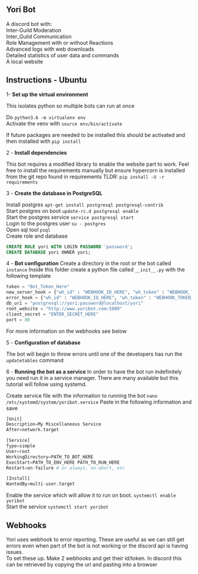 ## Yori Bot

A discord bot with:  
Inter-Guild Moderation  
Inter_Guild Communication  
Role Management with or without Reactions  
Advanced logs with web downloads  
Detailed statistics of user data and commands  
A local website

## Instructions - Ubuntu



1- **Set up the virtual environment**

This isolates python so multiple bots can run at once

Do `python3.6 -m virtualenv env`  
Activate the venv with `source env/bin/activate`

If future packages are needed to be installed this should be activated and then installed with `pip install`

2 - **Install dependencies**

This bot requires a modified library to enable the website part to work. Feel free to install the requirements manually but ensure hypercorn is installed from the git repo found in requirements 
TLDR: `pip install -U -r requirements`

3 - **Create the database in PostgreSQL**

Install postgres `apt-get install postgresql postgresql-contrib`  
Start postgres on boot `update-rc.d postgresql enable`  
Start the postgres service `service postgresql start`  
Login to the postgres user `su - postgres`  
Open sql tool `psql`  
Create role and database
```sql
CREATE ROLE yori WITH LOGIN PASSWORD 'password';
CREATE DATABASE yori OWNER yori;
```

4 - **Bot configuration**
Create a directory in the root or the bot called `instance`
Inside this folder create a python file called `__init__.py` with the following template

```py
token = "Bot_Token_Here"
new_server_hook = {"wh_id" : "WEBHOOK_ID_HERE", "wh_token" : "WEBHOOK_TOKEN_HERE" }
error_hook = {"wh_id" : "WEBHOOK_ID_HERE", "wh_token" : "WEBHOOK_TOKEN_HERE"}
db_uri = "postgresql://yori:password@localhost/yori"
root_website = "http://www.yoribot.com:5000"
client_secret = "ENTER_SECRET_HERE"
port = 80
```

For more information on the webhooks see below

5 - **Configuration of database**

The bot will begin to throw errors until one of the developers has run the `updatetables` command

6 - **Running the bot as a service**
In order to have the bot run indefinitely you need run it in a service manager. There are many available but this tutorial will follow using systemd.

Create service file with the information to running the bot `nano /etc/systemd/system/yoribot.service`
Paste in the following information and save
```py
[Unit]
Description=My Miscellaneous Service
After=network.target

[Service]
Type=simple
User=root
WorkingDirectory=PATH_TO_BOT_HERE
ExecStart=PATH_TO_ENV_HERE PATH_TO_RUN_HERE
Restart=on-failure # or always, on-abort, etc

[Install]
WantedBy=multi-user.target
```
Enable the service which will allow it to run on boot. `systemctl enable yoribot`  
Start the service `systemctl start yoribot`


## Webhooks
Yori uses webhook to error reporting. These are useful as we can still get errors even when part of the bot is not working or the discord api is having issues.  
To set these up. Make 2 webhooks and get their id/token. In discord this can be retrieved by copying the url and pasting into a browser
